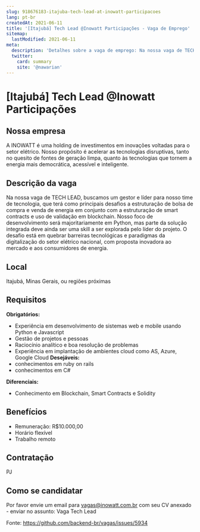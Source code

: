 ```yaml
---
slug: 918676183-itajuba-tech-lead-at-inowatt-participacoes
lang: pt-br
createdAt: 2021-06-11
title: '[Itajubá] Tech Lead @Inowatt Participações - Vaga de Emprego'
sitemap:
  lastModified: 2021-06-11
meta:
  description: 'Detalhes sobre a vaga de emprego: Na nossa vaga de TECH LEAD, buscamos um gestor e líder para nosso time de tecnologia, que terá como principais desafios a estruturação de bolsa de compra e venda de energia em conjunto com a estruturação de smart contracts e uso de validação em blockchain. Nosso foco de desenvolvimento será majoritariamente em Python, mas parte da solução integrada deve ainda ser uma skill a ser explorada pelo líder do projeto. O desafio está em quebrar barreiras tecnológicas e paradigmas da digitalização do setor elétrico nacional, com proposta inovadora ao mercado e aos consumidores de energia.'
  twitter:
    card: summary
    site: '@nawarian'
---
```


# [Itajubá] Tech Lead @Inowatt Participações

## Nossa empresa

A INOWATT é uma holding de investimentos em inovações voltadas para o setor elétrico. Nosso propósito é acelerar as tecnologias disruptivas, tanto no quesito de fontes de geração limpa, quanto às tecnologias que tornem a energia mais democrática, acessível e inteligente.

## Descrição da vaga

Na nossa vaga de TECH LEAD, buscamos um gestor e líder para nosso time de tecnologia, que terá como principais desafios a estruturação de bolsa de compra e venda de energia em conjunto com a estruturação de smart contracts e uso de validação em blockchain. Nosso foco de desenvolvimento será majoritariamente em Python, mas parte da solução integrada deve ainda ser uma skill a ser explorada pelo líder do projeto. O desafio está em quebrar barreiras tecnológicas e paradigmas da digitalização do setor elétrico nacional, com proposta inovadora ao mercado e aos consumidores de energia.

## Local

Itajubá, Minas Gerais, ou regiões próximas

## Requisitos

**Obrigatórios:**
- Experiência em desenvolvimento de sistemas web e mobile usando Python e Javascript
- Gestão de projetos e pessoas
- Raciocínio analítico e boa resolução de problemas
- Experiência em implantação de ambientes cloud como AS, Azure, Google Cloud
**Desejáveis:**
- conhecimentos em ruby on rails
- conhecimentos em C#

**Diferenciais:**
- Conhecimento em Blockchain, Smart Contracts e Solidity


## Benefícios

- Remuneração: R$10.000,00
- Horário flexível
- Trabalho remoto

## Contratação
PJ

## Como se candidatar

Por favor envie um email para vagas@inowatt.com.br com seu CV anexado - enviar no assunto: Vaga Tech Lead





Fonte: https://github.com/backend-br/vagas/issues/5934